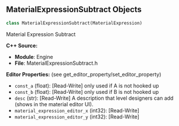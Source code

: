 ## MaterialExpressionSubtract Objects

```python
class MaterialExpressionSubtract(MaterialExpression)
```

Material Expression Subtract

**C++ Source:**

- **Module**: Engine
- **File**: MaterialExpressionSubtract.h

**Editor Properties:** (see get_editor_property/set_editor_property)

- ``const_a`` (float):  [Read-Write] only used if A is not hooked up
- ``const_b`` (float):  [Read-Write] only used if B is not hooked up
- ``desc`` (str):  [Read-Write] A description that level designers can add (shows in the material editor UI).
- ``material_expression_editor_x`` (int32):  [Read-Write]
- ``material_expression_editor_y`` (int32):  [Read-Write]

<a id="unreal.MaterialExpressionSwitch"></a>